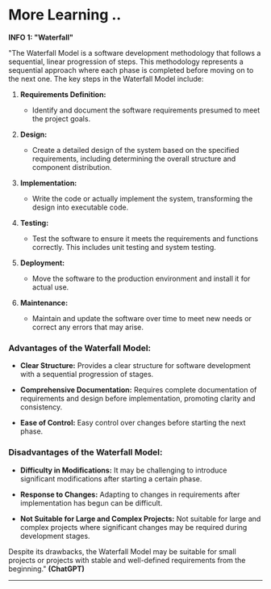 # More Learning ..

**INFO 1: "Waterfall"**

"The Waterfall Model is a software development methodology that follows a sequential, linear progression of steps. This methodology represents a sequential approach where each phase is completed before moving on to the next one. The key steps in the Waterfall Model include:

1. **Requirements Definition:**
   - Identify and document the software requirements presumed to meet the project goals.

2. **Design:**
   - Create a detailed design of the system based on the specified requirements, including determining the overall structure and component distribution.

3. **Implementation:**
   - Write the code or actually implement the system, transforming the design into executable code.

4. **Testing:**
   - Test the software to ensure it meets the requirements and functions correctly. This includes unit testing and system testing.

5. **Deployment:**
   - Move the software to the production environment and install it for actual use.

6. **Maintenance:**
   - Maintain and update the software over time to meet new needs or correct any errors that may arise.

### Advantages of the Waterfall Model:

- **Clear Structure:** Provides a clear structure for software development with a sequential progression of stages.

- **Comprehensive Documentation:** Requires complete documentation of requirements and design before implementation, promoting clarity and consistency.

- **Ease of Control:** Easy control over changes before starting the next phase.

### Disadvantages of the Waterfall Model:

- **Difficulty in Modifications:** It may be challenging to introduce significant modifications after starting a certain phase.

- **Response to Changes:** Adapting to changes in requirements after implementation has begun can be difficult.

- **Not Suitable for Large and Complex Projects:** Not suitable for large and complex projects where significant changes may be required during development stages.

Despite its drawbacks, the Waterfall Model may be suitable for small projects or projects with stable and well-defined requirements from the beginning." **(ChatGPT)**

---
